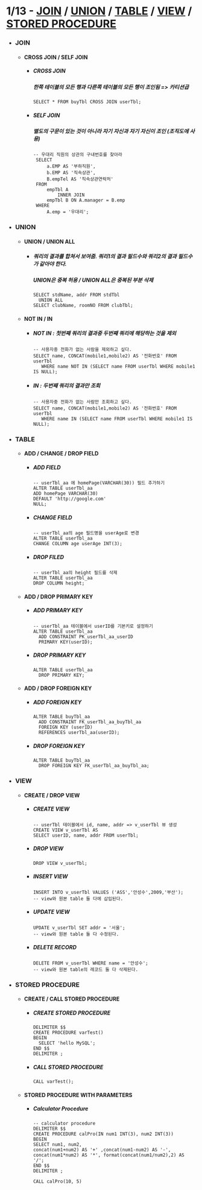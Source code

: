 # 1/13 - [JOIN](#join) / [UNION](#union) / [TABLE](#table) / [VIEW](#view) / [STORED PROCEDURE](#stored-procedure)
- ### JOIN
   - #### CROSS JOIN / SELF JOIN
     + ##### CROSS JOIN
       ##### 한쪽 테이블의 모든 행과 다른쪽 테이블의 모든 행이 조인됨 => 카티션곱
       ```mysql
       SELECT * FROM buyTbl CROSS JOIN userTbl;
       ```
     + ##### SELF JOIN
       ##### 별도의 구문이 있는 것이 아니라 자기 자신과 자기 자신이 조인 (조직도에 사용)
       ```mysql
       -- 우대리 직원의 상관의 구내번호를 찾아라 
        SELECT 
            a.EMP AS '부하직원',
            b.EMP AS '직속상관',
            B.empTel AS '직속상관연락처'
        FROM
            empTbl A
                INNER JOIN
            empTbl B ON A.manager = B.emp
        WHERE
            A.emp = '우대리';
       ```
- ### UNION
   - #### UNION / UNION ALL
     + ##### 쿼리의 결과를 합쳐서 보여줌. 쿼리1의 결과 필드수와 쿼리2의 결과 필드수가 같아야 한다.
       ##### UNION은 중복 허용 / UNION ALL은 중복된 부분 삭제
       ```MYSQL
       SELECT stdName, addr FROM stdTbl
         UNION ALL
       SELECT clubName, roomNO FROM clubTbl;
       ```
   - #### NOT IN / IN
     + ##### NOT IN : 첫번째 쿼리의 결과중 두번째 쿼리에 해당하는 것을 제외
       ```mysql
       -- 사용자중 전화가 없는 사람을 제외하고 싶다.
       SELECT name, CONCAT(mobile1,mobile2) AS '전화번호' FROM userTbl
          WHERE name NOT IN (SELECT name FROM userTbl WHERE mobile1 IS NULL);
       ```
     + ##### IN : 두번째 쿼리의 결과만 조회
       ```mysql
       -- 사용자중 전화가 없는 사람만 조회하고 싶다.
       SELECT name, CONCAT(mobile1,mobile2) AS '전화번호' FROM userTbl
          WHERE name IN (SELECT name FROM userTbl WHERE mobile1 IS NULL);
       ```

- ### TABLE
  - #### ADD / CHANGE / DROP FIELD
    + ##### ADD FIELD
      ```mysql
      -- userTbl_aa 에 homePage(VARCHAR(30)) 필드 추가하기
      ALTER TABLE userTbl_aa
      ADD homePage VARCHAR(30)
      DEFAULT 'http://google.com'
      NULL;
      ```
    + ##### CHANGE FIELD
      ```mysql
      -- userTbl_aa의 age 필드명을 userAge로 변경
      ALTER TABLE userTbl_aa
      CHANGE COLUMN age userAge INT(3);
      ```
    + ##### DROP FILED
      ```mysql
      -- userTbl_aa의 height 필드를 삭제
      ALTER TABLE userTbl_aa
      DROP COLUMN height;
      ```
  - #### ADD / DROP PRIMARY KEY
    + ##### ADD PRIMARY KEY
      ```MYSQL
      -- userTbl_aa 테이블에서 userID를 기본키로 설정하기
      ALTER TABLE userTbl_aa
        ADD CONSTRAINT PK_userTbl_aa_userID
        PRIMARY KEY(userID);
      ```
    + ##### DROP PRIMARY KEY
      ```MYSQL
      ALTER TABLE userTbl_aa
        DROP PRIMARY KEY;
      ```
  - #### ADD / DROP FOREIGN KEY
    + ##### ADD FOREIGN KEY
      ```mysql
      ALTER TABLE buyTbl_aa
        ADD CONSTRAINT FK_userTbl_aa_buyTbl_aa
        FOREIGN KEY (userID)
        REFERENCES userTbl_aa(userID);
      ```
    + ##### DROP FOREIGN KEY
      ```mysql
      ALTER TABLE buyTbl_aa
        DROP FOREIGN KEY FK_userTbl_aa_buyTbl_aa;
      ```
 - ### VIEW
   - #### CREATE / DROP VIEW
     + ##### CREATE VIEW
       ```mysql
       -- userTbl 테이블에서 id, name, addr => v_userTbl 뷰 생성
       CREATE VIEW v_userTbl AS
       SELECT userID, name, addr FROM userTbl;
       ```
     + ##### DROP VIEW
       ```mysql
       DROP VIEW v_userTbl;
       ```
     + ##### INSERT VIEW
       ```mysql
       INSERT INTO v_userTbl VALUES ('ASS','안성수',2009,'부산');
       -- view와 원본 table 둘 다에 삽입된다.
       ```
     + ##### UPDATE VIEW
       ```MYSQL
       UPDATE v_userTbl SET addr = '서울';
       -- view와 원본 table 둘 다 수정된다.
       ```
     + ##### DELETE RECORD
       ```MYSQL
       DELETE FROM v_userTbl WHERE name = '안성수';
       -- view와 원본 table의 레코드 둘 다 삭제된다.
       ```
- ### STORED PROCEDURE
  - #### CREATE / CALL STORED PROCEDURE
    - ##### CREATE STORED PROCEDURE
      ```MYSQL
      DELIMITER $$
      CREATE PROCEDURE varTest()
      BEGIN
        SELECT 'hello MySQL';
      END $$
      DELIMITER ;
      ```
    - ##### CALL STORED PROCEDURE
      ```MYSQL
      CALL varTest();
      ```
  - #### STORED PROCEDURE WITH PARAMETERS
    + ##### Calculator Procedure
      ```mysql
      -- calculator procedure
      DELIMITER $$
      CREATE PROCEDURE calPro(IN num1 INT(3), num2 INT(3))
      BEGIN
      SELECT num1, num2,
      concat(num1+num2) AS '+' ,concat(num1-num2) AS '-',
      concat(num1*num2) AS '*', format(concat(num1/num2),2) AS '/';
      END $$
      DELIMITER ;

      CALL calPro(10, 5)
      ```
